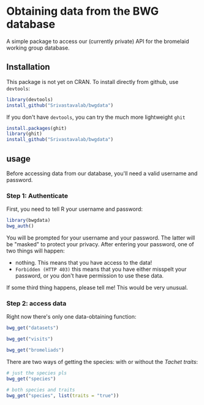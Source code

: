 # Obtaining data from the BWG database

A simple package to access our (currently private) API for the bromelaid working group database.

## Installation

This package is not yet on CRAN. To install directly from github, use `devtools`:

```r
library(devtools)
install_github("Srivastavalab/bwgdata")
```

If you don't have `devtools`, you can try the much more lightweight `ghit`

```r
install.packages(ghit)
library(ghit)
install_github("Srivastavalab/bwgdata")
```

## usage

Before accessing data from our database, you'll need a valid username and password. 

### Step 1: Authenticate

First, you need to tell R your username and password:

```r
library(bwgdata)
bwg_auth()
```

You will be prompted for your username and your password. The latter will be "masked" to protect your privacy. After entering your password, one of two things will happen: 

* nothing. This means that you have access to the data!
* `Forbidden (HTTP 403)` this means that you have either misspelt your password, or you don't have permission to use these data. 

If some third thing happens, please tell me! This would be very unusual.

### Step 2: access data

Right now there's only one data-obtaining function:

```r
bwg_get("datasets")

bwg_get("visits")

bwg_get("bromeliads")
```

There are two ways of getting the species: with or without the _Tachet traits_:

```r
# just the species pls
bwg_get("species")

# both species and traits
bwg_get("species", list(traits = "true"))
```